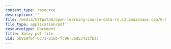 ```yaml
---
content_type: resource
description: ''
file: /media/https%3A/open-learning-course-data-rc.s3.amazonaws.com/6-0001-introduction-to-computer-science-and-programming-in-python-fall-2016/5b910f6f6c71216bfc9636d53411fbac_7lQXYl_L28w.pdf
file_type: application/pdf
resourcetype: Document
title: 3play pdf file
uid: 5b910f6f-6c71-216b-fc96-36d53411fbac
---
```

